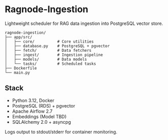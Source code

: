 # Ragnode-Ingestion

Lightweight scheduler for RAG data ingestion into PostgreSQL vector store.

```
ragnode-ingestion/
├── app/src/           
│   ├── core/          # Core utilities
│   ├── database.py    # PostgreSQL + pgvector
│   ├── fetch/         # Data fetchers
│   ├── ingest/        # Ingestion pipeline
│   ├── models/        # Data models
│   └── tasks/         # Scheduled tasks
├── Dockerfile        
└── main.py           
```

## Stack
- Python 3.12, Docker
- PostgreSQL (RDS) + pgvector
- Apache Airflow 2.7
- Embeddings (Model TBD)
- SQLAlchemy 2.0 + asyncpg

Logs output to stdout/stderr for container monitoring.